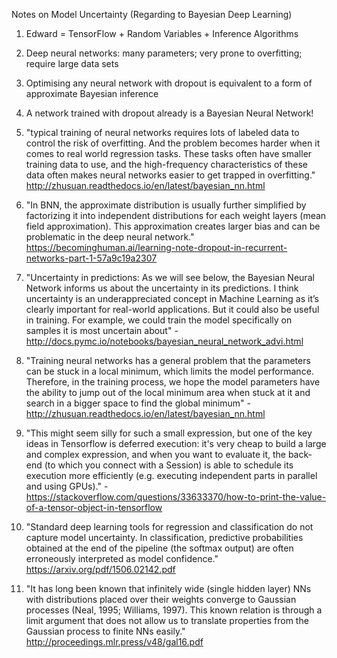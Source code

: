Notes on Model Uncertainty (Regarding to Bayesian Deep Learning)

1. Edward = TensorFlow + Random Variables + Inference Algorithms

2. Deep neural networks: many parameters; very prone to overfitting; require large data sets

3. Optimising any neural network with dropout is equivalent to a form of approximate Bayesian inference

4. A network trained with dropout already is a Bayesian Neural Network!

5. "typical training of neural networks requires lots of labeled data to control the risk of overfitting. And the problem becomes harder when it comes to real world regression tasks. These tasks often have smaller training data to use, and the high-frequency characteristics of these data often makes neural networks easier to get trapped in overfitting." http://zhusuan.readthedocs.io/en/latest/bayesian_nn.html

6. "In BNN, the approximate distribution is usually further simplified by factorizing it into independent distributions for each weight layers (mean field approximation). This approximation creates larger bias and can be problematic in the deep neural network." https://becominghuman.ai/learning-note-dropout-in-recurrent-networks-part-1-57a9c19a2307

7. "Uncertainty in predictions: As we will see below, the Bayesian Neural Network informs us about the uncertainty in its predictions. I think uncertainty is an underappreciated concept in Machine Learning as it’s clearly important for real-world applications. But it could also be useful in training. For example, we could train the model specifically on samples it is most uncertain about" - http://docs.pymc.io/notebooks/bayesian_neural_network_advi.html

8. "Training neural networks has a general problem that the parameters can be stuck in a local minimum, which limits the model performance. Therefore, in the training process, we hope the model parameters have the ability to jump out of the local minimum area when stuck at it and search in a bigger space to find the global minimum" - http://zhusuan.readthedocs.io/en/latest/bayesian_nn.html

9. "This might seem silly for such a small expression, but one of the key ideas in Tensorflow is deferred execution: it's very cheap to build a large and complex expression, and when you want to evaluate it, the back-end (to which you connect with a Session) is able to schedule its execution more efficiently (e.g. executing independent parts in parallel and using GPUs)." - https://stackoverflow.com/questions/33633370/how-to-print-the-value-of-a-tensor-object-in-tensorflow

10. "Standard deep learning tools for regression and classification do not capture model uncertainty. In classification,
predictive probabilities obtained at the end of the pipeline (the softmax output) are often erroneously interpreted as model confidence." https://arxiv.org/pdf/1506.02142.pdf

11. "It has long been known that infinitely wide (single hidden layer) NNs with distributions placed over their weights
converge to Gaussian processes (Neal, 1995; Williams, 1997). This known relation is through a limit argument that
does not allow us to translate properties from the Gaussian process to finite NNs easily." http://proceedings.mlr.press/v48/gal16.pdf
